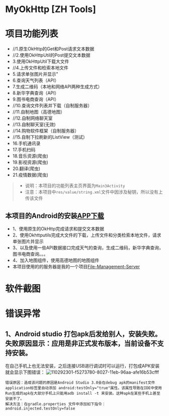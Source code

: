 # MyOkHttp [ZH Tools]
# 项目功能列表
* //1.原生OkHttp的Get和Post请求文本数据
* //2.使用OkHttpUtil的Post提交文本数据
* 3.使用OkHttpUtil下载大文件
* //4.上传文件和检索本地文件
* 5.请求单张图片并显示"
* 6.查询天气列表（API）
* 7.生成二维码（本地和网络API两种生成方式）
* 8.新华字典查询（API）
* 9.图书电商查询（API）
* //10.查询文件列表并下载（自制服务器）
* //11.自制地图（高德地图）
* //12.自制网络聊天室
* //13.自制聊天室(无效)
* //14.购物软件框架（自制服务器）
* //15.自制下拉刷新的ListView（测试）
* 16.手机通讯录
* 17.手机扫码
* 18.音乐资源(爬虫)
* 19.影视资源(爬虫)
* 20.翻译(爬虫)
* 21.疫情数据(爬虫)
> * 说明：本项目的功能列表主页界面为```Main3Activity```
> * 注意：本项目中```res/value/string.xml```文件中因涉及秘钥，所以没有上传该文件
## 本项目的Android的安装[APP下载](https://github.com/ZhangHeng0805/MyOkHttp/releases/download/V22.10.27/ZH.Tools_V22.10.27.apk)
* 1、使用原生的OkHttp完成请求和提交文本数据
* 2、使用Okhttputils完成大文件的下载，上传文件和分类检索本地文件，请求单张图片并显示
* 3、以及使用一些API数据接口完成天气的查询，生成二维码，新华字典查询，图书电商查询。。。
* 4、加入地图组件，使用高德地图的地图组件
* 本项目使用的的服务器是我的一个项目[File-Management-Server](https://github.com/ZhangHeng0805/File-Management-Server)
# 软件截图

# 错误异常         
## 1、Android studio 打包apk后发给别人，安装失败。失败原因显示：应用是非正式发布版本，当前设备不支持安装。
在自己手机上也无法安装，之后连接USB进行调试时可以运行，打包成APK安装就会显示下图错误：
![110292301-f5273780-8027-11eb-96aa-afe16b53cfff](https://user-images.githubusercontent.com/74289276/110292703-9910e300-8028-11eb-926c-51ab608d97f6.png)
```text
错误原因：造成该问题的原因是Android Studio 3.0会在debug apk的manifest文件application标签里自动添加 android:testOnly="true"属性。该属性导致在IDE中使用Run生成的apk在大部分手机上只能用adb install -t 来安装。这种apk在某些手机上甚至安装不了。
解决方法：在gradle.properties 文件中添加如下指令：android.injected.testOnly=false
```
